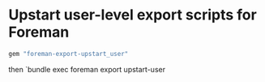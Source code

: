 # Upstart user-level export scripts for Foreman

```ruby
gem "foreman-export-upstart_user"
```

then `bundle exec foreman export upstart-user
